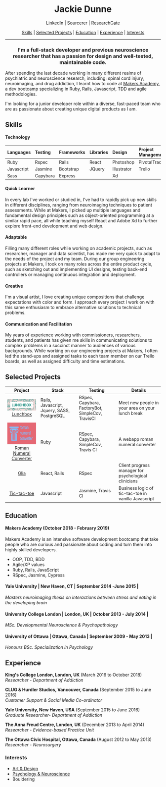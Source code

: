 <b><h1 align='center'>Jackie Dunne</h1></b>
  
<p align="center">
  <a href="https://www.linkedin.com/in/jackie-dunne-b8516155/">LinkedIn</a> |
  <a href="https://sourcerer.io/kiedunne">Sourcerer</a> |
  <a href="https://www.researchgate.net/profile/Jacklyn_Dunne2">ResearchGate</a>
</p>
<p align="center">
  <a href="#skills">Skills</a> |
  <a href="#projects">Selected Projects</a> |
  <a href="#education">Education</a> |
  <a href="#experience">Experience</a> |
  <a href="#interests">Interests</a>
</p>

***

<h3 align='center'>I'm a full-stack developer and previous neuroscience researcher that has a passion for design and well-tested, maintainable code.</h3>

After spending the last decade working in many different realms of psychiatric and neuroscience research, including; spinal cord injury, neuroimaging, and drug addiction, I learnt how to code at <a href="http://www.makersacademy.com/">Makers Academy</a>, a dev bootcamp specializing in Ruby, Rails, Javascript, TDD and agile methodologies.

I'm looking for a junior developer role within a diverse, fast-paced team who are as passionate about creating unique digital products as I am.
 
## <a name="skills">Skills</a>

#### Technology

| Languages  | Testing          | Frameworks   | Libraries | Design        |  Project Management | Data Analysis  |     
| :----------|:-----------------| :------------| :---------| :-------------| :-------------------|:---------------|
| Ruby       | Rspec            |  Rails       | React     | Photoshop     |    PivotalTracker   |   R
| Javascript | Jasmine          |  Bootstrap   | JQuery    | Illustrator   |    Trello           |   SPSS
| Sass       | Capybara         |  Express     |           | Xd

#### Quick Learner 
In every lab I've worked or studied in, I've had to rapidly pick up new skills in different disciplines, ranging from neuroimaging techniques to patient assessments. While at Makers, I picked up multiple languages and fundamental design principles such as object-oriented programming at a similar rapid pace, all while teaching myself React and Adobe Xd to further explore front-end development and web design.

#### Adaptable
Filling many different roles while working on academic projects, such as researcher, manager and data scientist, has made me very quick to adapt to the needs of the project and my team. During our group engineering projects at Makers, I took on many roles across the entire product cycle, such as sketching out and implementing UI designs, testing back-end controllers or managing continuous integration and deployment. 

#### Creative
I'm a visual artist, I love creating unique compositions that challenge expectations with color and form. I approach every project I work on with this same enthusiasm to embrace alternative solutions to technical problems. 

#### Communication and Facilitation
My years of experience working with commissioners, researchers, students, and patients has given me skills in communicating solutions to complex problems in a succinct manner to audiences of various backgrounds. While working on our engineering projects at Makers, I often led the stand-ups and assigned tasks to each team member on our Trello boards, as well as assigned difficulty and time estimations.


## <a name="projects">Selected Projects</a>

| Project               | Stack             | Testing            | Details           |
| :-------------------: |-------------------| -------------------|-------------------|
| <img src='ghub_lnch.png' width="250"/><br> [Lunchbox](https://github.com/kiedunne/Lunchbox) | Rails, Javascript, Jquery, SASS, PostgreSQL | RSpec, Capybara, FactoryBot,  SimpleCov, TravisCI | Meet new people in your area on your lunch break |
| <img src='ghub_romnum .png' width="250" height="70"/><br>[Roman Numeral Converter](https://github.com/kiedunne/roman-numeral-converter)  | Ruby |  RSpec, Capybara, SimpleCov, Travis CI | A webapp roman numeral converter | 
| [Glia](https://github.com/kiedunne/glia-app)  | React, Rails | RSpec | Client progress manager for psychological clinicians|
| [Tic-tac-toe](https://github.com/kiedunne/tic-tac-toe)  | Javascript| Jasmine, Travis CI  | Business logic of tic-tac-toe in vanilla Javascript |

## <a name="education">Education</a>

#### Makers Academy (October 2018 - February 2019)
Makers Academy is an intensive software development bootcamp that take people who are curious and passionate about coding and turn them into highly skilled developers. 

- OOP, TDD, BDD
- Agile/XP values
- Ruby, Rails, JavaScript
- RSpec, Jasmine, Cypress

#### Yale University  |  New Haven, CT  |  September 2014 -June 2015 |
*Masters neuroimaging thesis on interactions between stress and eating in the developing brain*

####  University College London | London, UK | October 2013 - July 2014 |
*MSc. Developmental Neuroscience & Psychopathology*

#### University of Ottawa | Ottawa, Canada | September 2009 - May 2013 |
*Honours BSc. Specialization in Psychology*


## <a name="experience">Experience</a>

**King's College London, London, UK** (March 2016 to October 2018)    
*Researcher - Department of Addiction*  

**CLUG & Hurdler Studios, Vancouver, Canada** (September 2015 to June 2016)   
*Customer Support & Social Media Co-ordinator*

**Yale University, New Haven, USA** (September 2015 to June 2016)   
*Graduate Researcher- Department of Addiction*

**The Anna Freud Centre, London, UK** (December 2013 to April 2014)    
*Researcher - Evidence-based Practice Unit*

**The Ottawa Civic Hospital, Ottawa, Canada** (August 2012 to May 2013)    
*Researcher - Neurosurgery*

### <a name="interests">Interests</a>
- <a href="https://drive.google.com/open?id=1cE2pHIq6zSPubQbeUXKMxd23bLfuOAN3">Art & Design</a>  
- <a href="https://www.researchgate.net/profile/Jacklyn_Dunne2">Psychology & Neuroscience</a>
- Bouldering
